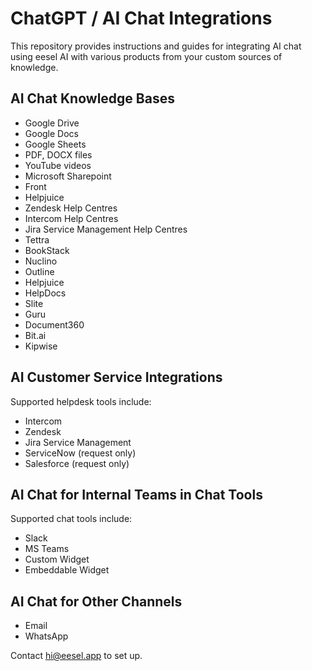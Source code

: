 # ChatGPT / AI Chat Integrations

This repository provides instructions and guides for integrating AI chat using eesel AI with various products from your custom sources of knowledge.

## AI Chat Knowledge Bases 
- Google Drive
- Google Docs
- Google Sheets
- PDF, DOCX files
- YouTube videos
- Microsoft Sharepoint
- Front
- Helpjuice
- Zendesk Help Centres
- Intercom Help Centres
- Jira Service Management Help Centres
- Tettra
- BookStack
- Nuclino
- Outline
- Helpjuice
- HelpDocs
- Slite
- Guru
- Document360
- Bit.ai
- Kipwise

## AI Customer Service Integrations

Supported helpdesk tools include:
- Intercom
- Zendesk
- Jira Service Management
- ServiceNow (request only)
- Salesforce (request only)

## AI Chat for Internal Teams in Chat Tools

Supported chat tools include:
- Slack
- MS Teams
- Custom Widget
- Embeddable Widget

## AI Chat for Other Channels
- Email
- WhatsApp

Contact hi@eesel.app to set up.
